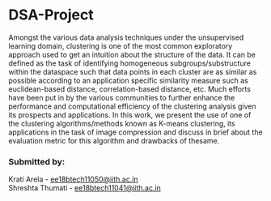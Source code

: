 # DSA-Project

Amongst  the  various  data  analysis  techniques  under  the  unsupervised  learning  domain,  clustering is  one  of  the  most  common  exploratory  approach  used  to  get  an  intuition  about  the  structure  of  the data.  It can be defined as the task of identifying homogeneous subgroups/substructure within the dataspace such that data points in each cluster are as similar as possible according to an application specific similarity measure such as euclidean-based distance, correlation-based distance, etc.  Much efforts have been put in by the various communities to further enhance the performance and computational efficiency of the clustering analysis given its prospects and applications.  In this work, we present the use of one of the clustering algorithms/methods known as K-means clustering, its applications in the task of image compression and discuss in brief about the evaluation metric for this algorithm and drawbacks of thesame.

### Submitted by:
Krati Arela - ee18btech11050@iith.ac.in <br>
Shreshta Thumati - ee18btech11041@iith.ac.in
